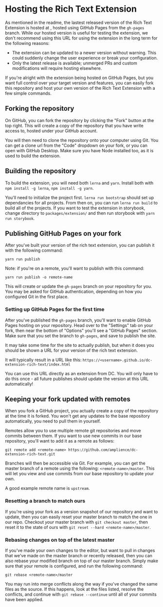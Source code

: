 # Hosting the Rich Text Extension

As mentioned in the readme, the lastest released version of the Rich Text Extension is hosted at [](https://amplience.github.io/dc-extension-rich-text/index.html), hosted using GitHub Pages from the `gh-pages` branch. While our hosted version is useful for testing the extension, we don't recommend using this URL for using the extension in the long term for the following reasons:

- The extension can be updated to a newer version without warning. This could suddenly change the user experience or break your configuration.
- Only the latest release is available; unmerged PRs and custom modifications will require hosting elsewhere.

If you're alright with the extension being hosted on GitHub Pages, but you want full control over your target version and features, you can easily fork this repository and host your own version of the Rich Text Extension with a few simple commands.

## Forking the repository

On GitHub, you can fork the repository by clicking the "Fork" button at the top right. This will create a copy of the repository that you have write access to, hosted under your GitHub account.

You will then need to clone the repository onto your computer using Git. You can get a clone url from the "Code" dropdown on your fork, or you can open with GitHub Desktop. Make sure you have Node installed too, as it is used to build the extension.

## Building the repository

To build the extension, you will need both `lerna` and `yarn`. Install both with `npm install -g lerna`, `npm install -g yarn`.

You'll need to initialize the project first. `lerna run bootstrap` should set up dependancies for all projects. From then on, you can run `lerna run build` to build all of the projects. If you want to test the extension in storybook, change directory to `packages/extension/` and then run storybook with `yarn run storybook`.

## Publishing GitHub Pages on your fork

After you've built your version of the rich text extension, you can publish it with the following command:

`yarn run publish`

Note: if you're on a remote, you'll want to publish with this command:

`yarn run publish -o remote-name`

This will create or update the `gh-pages` branch on your repository for you. You may be asked for GitHub authentication, depending on how you configured Git in the first place.

### Setting up GitHub Pages for the first time
After you've published the `gh-pages` branch, you'll want to enable GitHub Pages hosting on your repository. Head over to the "Settings" tab on your fork, then near the bottom of "Options" you'll see a "GitHub Pages" section. Make sure that you set the branch to `gh-pages`, and save to publish the site. 

It may take some time for the site to actually publish, but when it does you should be shown a URL for your version of the rich text extension.

It will typically result in a URL like this: `https://<username>.github.io/dc-extension-rich-text/index.html`

You can use this URL directly as an extension from DC. You will only have to do this once - all future publishes should update the version at this URL automatically!

## Keeping your fork updated with remotes

When you fork a GitHub project, you actually create a copy of the repository at the time it is forked. You won't get any updates to the base repository automatically, you need to pull them in yourself.

Remotes allow you to use multiple remote git repositories and move commits between them. If you want to use new commits in our base repository, you'll want to add it as a remote as follows:

`git remote add <remote-name> https://github.com/amplience/dc-extension-rich-text.git`

Branches will then be accessible via Git. For example, you can get the master branch of a remote using the following: `<remote-name>/master`. This will let you view and use commits from our base repository to update your own.

A good example remote name is `upstream`.

### Resetting a branch to match ours

If you're using your fork as a version snapshot of our repository and want to update, then you can easily reset your master branch to match the one in our repo. Checkout _your_ master branch with `git checkout master`, then reset it to the state of ours with `git reset --hard <remote-name>/master`.

### Rebasing changes on top of the latest master

If you've made your own changes to the editor, but want to pull in changes that we've made on the master branch or recently released, then you can also rebase your modified branch on top of our master branch. Simply make sure that your remote is configured, and run the following command:

`git rebase <remote-name>/master`

You may run into merge conflicts along the way if you've changed the same files as the source. If this happens, look at the files listed, resolve the conflicts, and continue with `git rebase --continue` until all of your commits have been applied.
